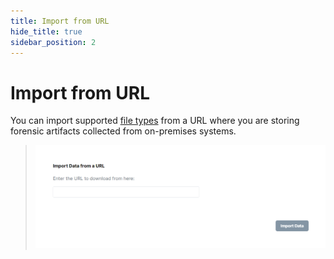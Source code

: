 ```yaml
---
title: Import from URL
hide_title: true
sidebar_position: 2
---
```


# Import from URL

You can import supported [file types](../data-types/filetypes.md) from a URL where you are storing forensic artifacts collected from on-premises systems.

> ![On-Premises URL](/img/on-premises-url.png)